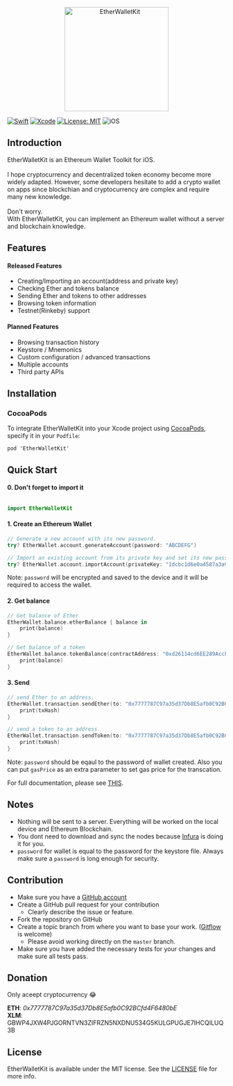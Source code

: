 
<p align="center">
<a href="https://github.com/SteadyAction/EtherWalletKit">
<img src="https://i.imgur.com/Qyva4AF.png" height="240" alt="EtherWalletKit">
</a>

[![Swift](https://img.shields.io/badge/Swift-4.1-orange.svg)](https://swift.org)
[![Xcode](https://img.shields.io/badge/Xcode-9.4-blue.svg)](https://developer.apple.com/xcode)
[![License: MIT](https://img.shields.io/badge/License-MIT-yellow.svg)](https://opensource.org/licenses/MIT)
<img src="https://img.shields.io/badge/os-iOS-green.svg?style=flat" alt="iOS">

## Introduction

EtherWalletKit is an Ethereum Wallet Toolkit for iOS.<br><br>
I hope cryptocurrency and decentralized token economy become more widely adapted.
However, some developers hesitate to add a crypto wallet on apps since blockchian and cryptocurrency are complex and require many new knowledge. <br><br>
Don't worry. <br>With EtherWalletKit, you can implement an Ethereum wallet without a server and blockchain knowledge.

## Features
#### Released Features
* Creating/Importing an account(address and private key)
* Checking Ether and tokens balance
* Sending Ether and tokens to other addresses
* Browsing token information
* Testnet(Rinkeby) support
#### Planned Features
* Browsing transaction history 
* Keystore / Mnemonics
* Custom configuration / advanced transactions
* Multiple accounts
* Third party APIs

## Installation

### CocoaPods

<p>To integrate EtherWalletKit into your Xcode project using <a href="http://cocoapods.org">CocoaPods</a>, specify it in your <code>Podfile</code>:</p>

<pre><code class="ruby language-ruby">pod 'EtherWalletKit'</code></pre>

## Quick Start

#### 0. Don't forget to import it

``` swift

import EtherWalletKit

```

#### 1. Create an Ethereum Wallet

```swift
// Generate a new account with its new password.
try? EtherWallet.account.generateAccount(password: "ABCDEFG")

// Import an existing account from its private key and set its new password.
try? EtherWallet.account.importAccount(privateKey: "1dcbc1d6e0a4587a3a9095984cf051a1bc6ed975f15380a0ac97f01c0c045062, password: "ABCDEFG")
```

Note: ```password``` will be encrypted and saved to the device and it will be required to access the wallet.

#### 2. Get balance

```swift
// Get balance of Ether
EtherWallet.balance.etherBalance { balance in
    print(balance)
}

// Get balance of a token
EtherWallet.balance.tokenBalance(contractAddress: "0xd26114cd6EE289AccF82350c8d8487fedB8A0C07") { balance in
    print(balance)
}
```

#### 3. Send

```swift
// send Ether to an address.
EtherWallet.transaction.sendEther(to: "0x7777787C97a35d37Db8E5afb0C92BCfd4F6480bE", amount: "1.5", password: "ABCDEFG") { txHash in
    print(txHash)
}

// send a token to an address.
EtherWallet.transaction.sendToken(to: "0x7777787C97a35d37Db8E5afb0C92BCfd4F6480bE", contractAddress: "0xd26114cd6EE289AccF82350c8d8487fedB8A0C07", amount: "20", password: "ABCDEFG", decimal: 18) { txHash in
    print(txHash)
}
```

Note: ```password``` should be eqaul to the password of wallet created. Also you can put ```gasPrice``` as an extra parameter to set gas price for the transcation.

For full documentation, please see [THIS](./Docs/Document.md).

## Notes

* Nothing will be sent to a server. Everything will be worked on the local device and Ethereum Blockchain.
* You dont need to download and sync the nodes because [Infura](https://infura.io/) is doing it for you.
* ```password``` for wallet is equal to the password for the keystore file. Always make sure a ```password``` is long enough for security.


## Contribution

* Make sure you have a [GitHub account](https://github.com/signup/free)
* Create a GitHub pull request for your contribution
  * Clearly describe the issue or feature.
* Fork the repository on GitHub
* Create a topic branch from where you want to base your work. ([Gitflow](https://www.atlassian.com/git/tutorials/comparing-workflows/gitflow-workflow) is welcome)
  * Please avoid working directly on the `master` branch.
* Make sure you have added the necessary tests for your changes and make sure all tests pass.


## Donation

Only aceept cryptocurrency :joy: <br>

**ETH**: *0x7777787C97a35d37Db8E5afb0C92BCfd4F6480bE* <br>
**XLM**: GBWP4JXW4PJGORNTVN3ZIFRZN5NXDNU534G5KULGPUGJE7IHCQILUQ3B


## License

EtherWalletKit is available under the MIT license. See the [LICENSE](./LICENSE) file for more info.
